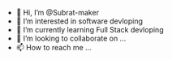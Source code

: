 - 👋 Hi, I’m @Subrat-maker
- 👀 I’m interested in  software devloping
- 🌱 I’m currently learning Full Stack devloping
- 💞️ I’m looking to collaborate on ...
- 📫 How to reach me ...

<!---
Subrat-maker/Subrat-maker is a ✨ special ✨ repository because its `README.md` (this file) appears on your GitHub profile.
You can click the Preview link to take a look at your changes.
--->

